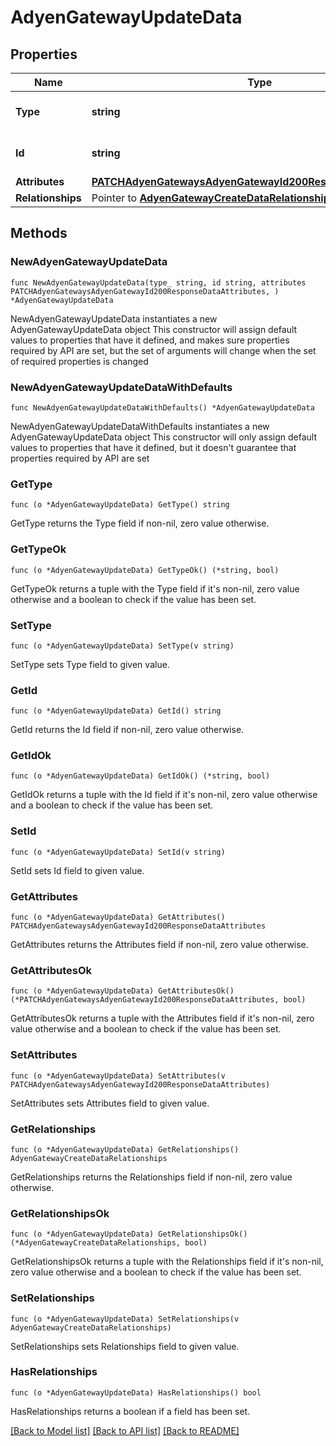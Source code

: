 # AdyenGatewayUpdateData

## Properties

Name | Type | Description | Notes
------------ | ------------- | ------------- | -------------
**Type** | **string** | The resource&#39;s type | 
**Id** | **string** | The resource&#39;s id | 
**Attributes** | [**PATCHAdyenGatewaysAdyenGatewayId200ResponseDataAttributes**](PATCHAdyenGatewaysAdyenGatewayId200ResponseDataAttributes.md) |  | 
**Relationships** | Pointer to [**AdyenGatewayCreateDataRelationships**](AdyenGatewayCreateDataRelationships.md) |  | [optional] 

## Methods

### NewAdyenGatewayUpdateData

`func NewAdyenGatewayUpdateData(type_ string, id string, attributes PATCHAdyenGatewaysAdyenGatewayId200ResponseDataAttributes, ) *AdyenGatewayUpdateData`

NewAdyenGatewayUpdateData instantiates a new AdyenGatewayUpdateData object
This constructor will assign default values to properties that have it defined,
and makes sure properties required by API are set, but the set of arguments
will change when the set of required properties is changed

### NewAdyenGatewayUpdateDataWithDefaults

`func NewAdyenGatewayUpdateDataWithDefaults() *AdyenGatewayUpdateData`

NewAdyenGatewayUpdateDataWithDefaults instantiates a new AdyenGatewayUpdateData object
This constructor will only assign default values to properties that have it defined,
but it doesn't guarantee that properties required by API are set

### GetType

`func (o *AdyenGatewayUpdateData) GetType() string`

GetType returns the Type field if non-nil, zero value otherwise.

### GetTypeOk

`func (o *AdyenGatewayUpdateData) GetTypeOk() (*string, bool)`

GetTypeOk returns a tuple with the Type field if it's non-nil, zero value otherwise
and a boolean to check if the value has been set.

### SetType

`func (o *AdyenGatewayUpdateData) SetType(v string)`

SetType sets Type field to given value.


### GetId

`func (o *AdyenGatewayUpdateData) GetId() string`

GetId returns the Id field if non-nil, zero value otherwise.

### GetIdOk

`func (o *AdyenGatewayUpdateData) GetIdOk() (*string, bool)`

GetIdOk returns a tuple with the Id field if it's non-nil, zero value otherwise
and a boolean to check if the value has been set.

### SetId

`func (o *AdyenGatewayUpdateData) SetId(v string)`

SetId sets Id field to given value.


### GetAttributes

`func (o *AdyenGatewayUpdateData) GetAttributes() PATCHAdyenGatewaysAdyenGatewayId200ResponseDataAttributes`

GetAttributes returns the Attributes field if non-nil, zero value otherwise.

### GetAttributesOk

`func (o *AdyenGatewayUpdateData) GetAttributesOk() (*PATCHAdyenGatewaysAdyenGatewayId200ResponseDataAttributes, bool)`

GetAttributesOk returns a tuple with the Attributes field if it's non-nil, zero value otherwise
and a boolean to check if the value has been set.

### SetAttributes

`func (o *AdyenGatewayUpdateData) SetAttributes(v PATCHAdyenGatewaysAdyenGatewayId200ResponseDataAttributes)`

SetAttributes sets Attributes field to given value.


### GetRelationships

`func (o *AdyenGatewayUpdateData) GetRelationships() AdyenGatewayCreateDataRelationships`

GetRelationships returns the Relationships field if non-nil, zero value otherwise.

### GetRelationshipsOk

`func (o *AdyenGatewayUpdateData) GetRelationshipsOk() (*AdyenGatewayCreateDataRelationships, bool)`

GetRelationshipsOk returns a tuple with the Relationships field if it's non-nil, zero value otherwise
and a boolean to check if the value has been set.

### SetRelationships

`func (o *AdyenGatewayUpdateData) SetRelationships(v AdyenGatewayCreateDataRelationships)`

SetRelationships sets Relationships field to given value.

### HasRelationships

`func (o *AdyenGatewayUpdateData) HasRelationships() bool`

HasRelationships returns a boolean if a field has been set.


[[Back to Model list]](../README.md#documentation-for-models) [[Back to API list]](../README.md#documentation-for-api-endpoints) [[Back to README]](../README.md)


